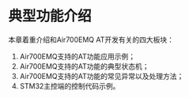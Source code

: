 # 典型功能介绍

本章着重介绍和Air700EMQ AT开发有关的四大板块：

1. Air700EMQ支持的AT功能应用示例；
2. Air700EMQ支持的AT功能的典型状态机；
3. Air700EMQ支持的AT功能的常见异常以及处理方法；
4. STM32主控端的控制代码示例。
